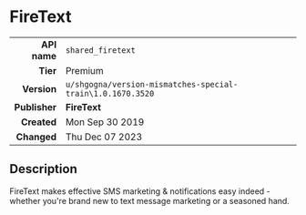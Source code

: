 # FireText
| | |
|-:|-|
|**API name**|`shared_firetext`|
|**Tier**|Premium|
|**Version**|`u/shgogna/version-mismatches-special-train\1.0.1670.3520`|
|**Publisher**|**FireText**|
|**Created**|Mon Sep 30 2019|
|**Changed**|Thu Dec 07 2023|

## Description
FireText makes effective SMS marketing & notifications easy indeed - whether you're brand new to text message marketing or a seasoned hand.

